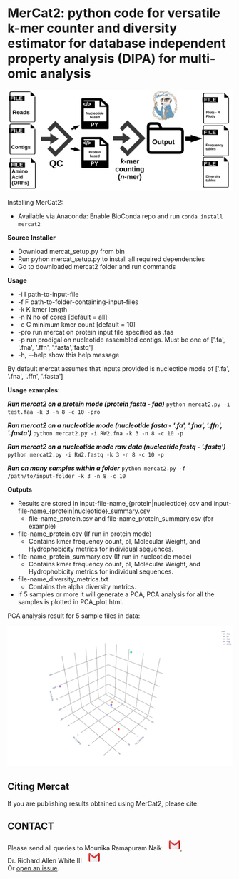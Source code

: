 MerCat2: python code for versatile k-mer counter and diversity estimator for database independent property analysis (DIPA) for multi-omic analysis
================================================

![GitHub Logo](doc/mercat_workflow.jpg)

  
Installing MerCat2: 
 - Available via Anaconda: Enable BioConda repo and run `conda install mercat2`  <br/>

**Source** **Installer**
 - Download mercat_setup.py from bin  <br/>
 - Run pyhon mercat_setup.py to install all required dependencies  <br/>
 - Go to downloaded mercat2 folder and run commands <br/>

**Usage** <br/>
 - -i I path-to-input-file <br/>
 - -f F path-to-folder-containing-input-files <br/>
 - -k K kmer length<br/>
 - -n N no of cores [default = all]<br/>
 - -c C minimum kmer count [default = 10]<br/>
 - -pro run mercat on protein input file specified as .faa<br/>
 - -p run prodigal on nucleotide assembled contigs. Must be one of ['.fa', '.fna', '.ffn', '.fasta','fastq']<br/>
 - -h, --help show this help message<br/>

By default mercat assumes that inputs provided is nucleotide mode of ['.fa', '.fna', '.ffn', '.fasta'] <br/>

**Usage examples**:

***Run mercat2 on a protein mode (protein fasta - faa)***
`python mercat2.py -i test.faa -k 3 -n 8 -c 10 -pro`</br>

***Run mercat2 on a nucleotide mode (nucleotide fasta - '.fa', '.fna', '.ffn', '.fasta')***
`python mercat2.py -i RW2.fna -k 3 -n 8 -c 10 -p` </br>

***Run mercat2 on a nucleotide mode raw data (nucleotide fastq - '.fastq')***
`python mercat2.py -i RW2.fastq -k 3 -n 8 -c 10 -p` </br>

***Run on many samples within a folder***
`python mercat2.py -f /path/to/input-folder -k 3 -n 8 -c 10`</br>

**Outputs**
- Results are stored in input-file-name_{protein|nucleotide}.csv and input-file-name_{protein|nucleotide}_summary.csv </br>
   -  file-name_protein.csv and file-name_protein_summary.csv (for example) </br>
- file-name_protein.csv (If run in protein mode)</br>
   -  Contains kmer frequency count, pI, Molecular Weight, and Hydrophobicity metrics for individual sequences.</br>
- file-name_protein_summary.csv (If run in nucleotide mode)</br>
   -  Contains kmer frequency count, pI, Molecular Weight, and Hydrophobicity metrics for individual sequences.</br>
- file-name_diversity_metrics.txt </br>
   -  Contains the alpha diversity metrics.</br>
- If 5 samples or more it will generate a PCA, PCA analysis for all the samples is plotted in PCA_plot.html.</br>

PCA analysis result for 5 sample files in data:

 ![GitHub Logo](doc/PCA.png)
  
Citing Mercat
-------------
If you are publishing results obtained using MerCat2, please cite:


CONTACT
-------

Please send all queries to Mounika Ramapuram Naik &nbsp;&nbsp;      <a href="mailto:mramapur@uncc.edu?"><img src="doc/gmail.png" style="width:25px;height:25px"/>    </a> &nbsp; &nbsp;  <br /> 
Dr. Richard Allen White III &nbsp;&nbsp;   <a href="mailto:rwhit101@uncc.edu?"><img src="doc/gmail.png" style="width:25px;height:25px"/>      </a>
 <br />
Or [open an issue](https://github.com/raw-lab/mercat2/issues).


